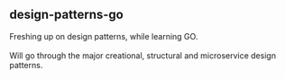 ## design-patterns-go
Freshing up on design patterns, while learning GO.<br><br>
Will go through the major creational, structural and microservice design patterns. 
